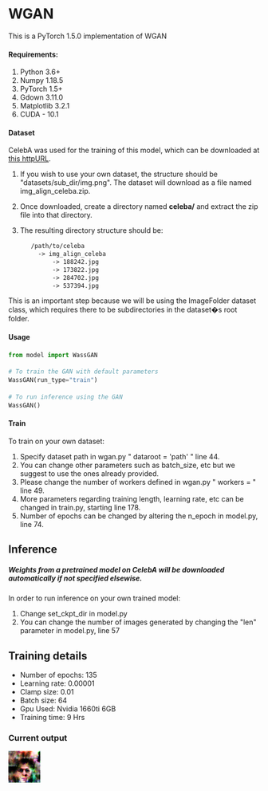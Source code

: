 # WGAN

This is a PyTorch 1.5.0 implementation of WGAN 

#### Requirements: 
1. Python 3.6+ 
2. Numpy 1.18.5
3. PyTorch 1.5+
4. Gdown 3.11.0
5. Matplotlib 3.2.1
6. CUDA - 10.1

#### Dataset
CelebA was used for the training of this model, which can be downloaded at [this httpURL](http://mmlab.ie.cuhk.edu.hk/projects/CelebA.html). 

1. If you wish to use your own dataset, the structure should be "datasets/sub_dir/img.png". The dataset will download as a file named img_align_celeba.zip.

2. Once downloaded, create a directory named **celeba/** and extract the zip file into that directory.

3. The resulting directory structure should be:
    ```
       /path/to/celeba
         -> img_align_celeba
             -> 188242.jpg
             -> 173822.jpg
             -> 284702.jpg
             -> 537394.jpg
    ```

This is an important step because we will be using the ImageFolder dataset class, which requires there to be subdirectories in the dataset�s root folder.

#### Usage

```python
from model import WassGAN

# To train the GAN with default parameters
WassGAN(run_type="train")

# To run inference using the GAN
WassGAN()
```

#### Train

To train on your own dataset:

1. Specify dataset path in wgan.py " dataroot = 'path' " line 44.
2. You can change other parameters such as batch_size, etc but we suggest to use the ones already provided.
3. Please change the number of workers defined in wgan.py " workers = " line 49. 
4. More parameters regarding training length, learning rate, etc can be changed in train.py, starting line 178.
5. Number of epochs can be changed by altering the n_epoch in model.py, line 74.

## Inference

##### Weights from a pretrained model on CelebA will be downloaded automatically if not specified elsewise.

In order to run inference on your own trained model:

1. Change set_ckpt_dir in model.py
2. You can change the number of images generated by changing the "len" parameter in model.py, line 57

## Training details

* Number of epochs: 135
* Learning rate: 0.00001
* Clamp size: 0.01
* Batch size: 64
* Gpu Used: Nvidia 1660ti 6GB
* Training time: 9 Hrs

### Current output

![Image](current_output_imgs/test36.png)
